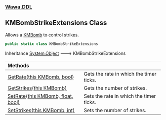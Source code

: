 ### [Wawa.DDL](Wawa.DDL.md 'Wawa.DDL')

## KMBombStrikeExtensions Class

Allows a [KMBomb](https://docs.microsoft.com/en-us/dotnet/api/KMBomb 'KMBomb') to control strikes.

```csharp
public static class KMBombStrikeExtensions
```

Inheritance [System.Object](https://docs.microsoft.com/en-us/dotnet/api/System.Object 'System.Object') &#129106; KMBombStrikeExtensions

| Methods | |
| :--- | :--- |
| [GetRate(this KMBomb, bool)](KMBombStrikeExtensions.GetRate(KMBomb,bool).md 'Wawa.DDL.KMBombStrikeExtensions.GetRate(this KMBomb, bool)') | Gets the rate in which the timer ticks. |
| [GetStrikes(this KMBomb)](KMBombStrikeExtensions.GetStrikes(KMBomb).md 'Wawa.DDL.KMBombStrikeExtensions.GetStrikes(this KMBomb)') | Gets the number of strikes. |
| [SetRate(this KMBomb, float, bool)](KMBombStrikeExtensions.SetRate(KMBomb,float,bool).md 'Wawa.DDL.KMBombStrikeExtensions.SetRate(this KMBomb, float, bool)') | Sets the rate in which the timer ticks. |
| [SetStrikes(this KMBomb, int)](KMBombStrikeExtensions.SetStrikes(KMBomb,int).md 'Wawa.DDL.KMBombStrikeExtensions.SetStrikes(this KMBomb, int)') | Sets the number of strikes. |
